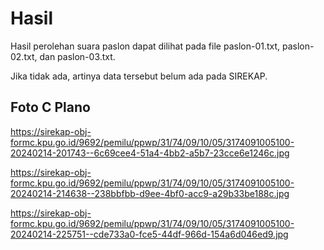 # Hasil

Hasil perolehan suara paslon dapat dilihat pada file paslon-01.txt, paslon-02.txt, dan paslon-03.txt.

Jika tidak ada, artinya data tersebut belum ada pada SIREKAP.

## Foto C Plano

https://sirekap-obj-formc.kpu.go.id/9692/pemilu/ppwp/31/74/09/10/05/3174091005100-20240214-201743--6c69cee4-51a4-4bb2-a5b7-23cce6e1246c.jpg

https://sirekap-obj-formc.kpu.go.id/9692/pemilu/ppwp/31/74/09/10/05/3174091005100-20240214-214638--238bbfbb-d9ee-4bf0-acc9-a29b33be188c.jpg

https://sirekap-obj-formc.kpu.go.id/9692/pemilu/ppwp/31/74/09/10/05/3174091005100-20240214-225751--cde733a0-fce5-44df-966d-154a6d046ed9.jpg
